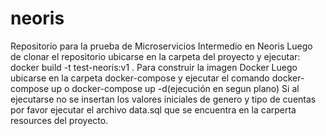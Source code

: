 # neoris
Repositorio para la prueba de Microservicios Intermedio en Neoris
Luego de clonar el repositorio ubicarse en la carpeta del proyecto y ejecutar:
docker build -t test-neoris:v1 .
Para construir la imagen Docker
Luego ubicarse en la carpeta docker-compose y ejecutar el comando
docker-compose up o docker-compose up -d(ejecución en segun plano)
Si al ejecutarse no se insertan los valores iniciales 
de genero y tipo de cuentas por favor ejecutar el archivo data.sql que
se encuentra en la carperta resources del proyecto.
